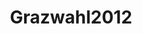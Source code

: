 ---
title: Grazwahl2012
description: Austria elections
github: https://github.com/skasberger/grazwahl2012
category: ropengov
tutorial: false
---